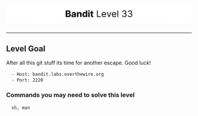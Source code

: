 # ![Bandit Level 33](https://github.com/YunusEmreAlps/Scenarios/blob/master/CTF/ctf-bandit/Bandit%20Assets/Bandit33.png?raw=true)

---

## Level Goal

After all this git stuff its time for another escape. Good luck!

``` {.sh}
  - Host: bandit.labs.overthewire.org
  - Port: 2220
```

### Commands you may need to solve this level

``` {.sh}
  sh, man
```
